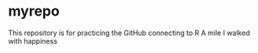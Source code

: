 # myrepo
This repository is for practicing the GitHub connecting to R
A mile I walked with happiness
